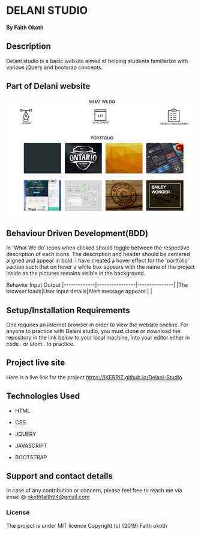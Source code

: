 # DELANI STUDIO

#### By **Faith Okoth**
## Description
 Delani studio is a basic website aimed at helping students familiarize with various jQuery and bootsrap concepts.
## Part of Delani website
![image](./assets/backgrounds/del.png)

## Behaviour Driven Development(BDD)
In 'What We do' icons when clicked should toggle between the respective description of each icons. The description and header should be centered aligned and appear in bold.
I have created a hover effect for the 'portfolio' section such that on hover a white box appears with the name of the project inside as the pictures remains visible in the background.

  Behavior        Input         Output
|-------------|----------------|---------------|
|The browser loads|User input details|Alert message appears
                            |             |

## Setup/Installation Requirements
One requires an internet browser in order to view the website oneline.
For anyone to practice with Delani studio, you must clone or download the repository in the link below to your local machine, into your editor either in code . or atom . to practice.
## Project live site
 Here is a live link for the project
 https://IKERRIZ.github.io/Delani-Studio
## Technologies Used
* HTML

* CSS

* JQUERY

* JAVASCRIPT

* BOOTSTRAP
## Support and contact details
In case of any contribution or concern, please feel free to reach me via email @ okothfaith94@gmail.com
### License
The project is under MIT licence
Copyright (c) {2019} Faith okoth
  